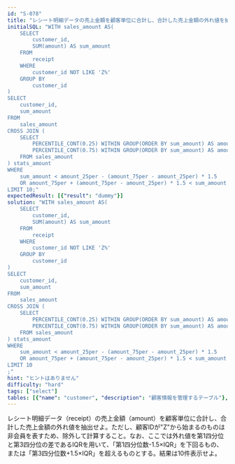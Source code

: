 ```yaml
---
id: "S-078"
title: "レシート明細データの売上金額を顧客単位に合計し、合計した売上金額の外れ値を抽出せよ"
initialSQL: "WITH sales_amount AS(
    SELECT 
        customer_id,
        SUM(amount) AS sum_amount
    FROM
        receipt
    WHERE
        customer_id NOT LIKE 'Z%'
    GROUP BY 
        customer_id
)
SELECT
    customer_id,
    sum_amount
FROM
    sales_amount
CROSS JOIN (
    SELECT
        PERCENTILE_CONT(0.25) WITHIN GROUP(ORDER BY sum_amount) AS amount_25per,
        PERCENTILE_CONT(0.75) WITHIN GROUP(ORDER BY sum_amount) AS amount_75per
    FROM sales_amount   
) stats_amount
WHERE
    sum_amount < amount_25per - (amount_75per - amount_25per) * 1.5 
    OR amount_75per + (amount_75per - amount_25per) * 1.5 < sum_amount
LIMIT 10;"
expectedResult: [{"result": "dummy"}]
solution: "WITH sales_amount AS(
    SELECT 
        customer_id,
        SUM(amount) AS sum_amount
    FROM
        receipt
    WHERE
        customer_id NOT LIKE 'Z%'
    GROUP BY 
        customer_id
)
SELECT
    customer_id,
    sum_amount
FROM
    sales_amount
CROSS JOIN (
    SELECT
        PERCENTILE_CONT(0.25) WITHIN GROUP(ORDER BY sum_amount) AS amount_25per,
        PERCENTILE_CONT(0.75) WITHIN GROUP(ORDER BY sum_amount) AS amount_75per
    FROM sales_amount   
) stats_amount
WHERE
    sum_amount < amount_25per - (amount_75per - amount_25per) * 1.5 
    OR amount_75per + (amount_75per - amount_25per) * 1.5 < sum_amount
LIMIT 10
;"
hint: "ヒントはありません"
difficulty: "hard"
tags: ["select"]
tables: [{"name": "customer", "description": "顧客情報を管理するテーブル"}, {"name": "receipt", "description": "レシート明細データを管理するテーブル"}, {"name": "store", "description": "店舗情報を管理するテーブル"}, {"name": "product", "description": "商品情報を管理するテーブル"}, {"name": "category", "description": "カテゴリ情報を管理するテーブル"}]
---
```


レシート明細データ（receipt）の売上金額（amount）を顧客単位に合計し、合計した売上金額の外れ値を抽出せよ。ただし、顧客IDが"Z"から始まるのものは非会員を表すため、除外して計算すること。なお、ここでは外れ値を第1四分位と第3四分位の差であるIQRを用いて、「第1四分位数-1.5×IQR」を下回るもの、または「第3四分位数+1.5×IQR」を超えるものとする。結果は10件表示せよ。